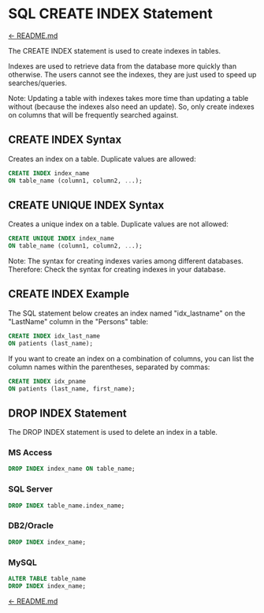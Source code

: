 # SQL CREATE INDEX Statement

[← README.md](../README.md)

The CREATE INDEX statement is used to create indexes in tables.

Indexes are used to retrieve data from the database more quickly than otherwise. The users cannot see the indexes, they are just used to speed up searches/queries.

Note: Updating a table with indexes takes more time than updating a table without (because the indexes also need an update). So, only create indexes on columns that will be frequently searched against.

## CREATE INDEX Syntax

Creates an index on a table. Duplicate values are allowed:

```sql
CREATE INDEX index_name
ON table_name (column1, column2, ...);
```

## CREATE UNIQUE INDEX Syntax

Creates a unique index on a table. Duplicate values are not allowed:

```sql
CREATE UNIQUE INDEX index_name
ON table_name (column1, column2, ...);
```

Note: The syntax for creating indexes varies among different databases. Therefore: Check the syntax for creating indexes in your database.

## CREATE INDEX Example

The SQL statement below creates an index named "idx_lastname" on the "LastName" column in the "Persons" table:

```sql
CREATE INDEX idx_last_name
ON patients (last_name);
```

If you want to create an index on a combination of columns, you can list the column names within the parentheses, separated by commas:

```sql
CREATE INDEX idx_pname
ON patients (last_name, first_name);
```

## DROP INDEX Statement

The DROP INDEX statement is used to delete an index in a table.

### MS Access

```sql
DROP INDEX index_name ON table_name;
```

### SQL Server

```sql
DROP INDEX table_name.index_name;
```

### DB2/Oracle

```sql
DROP INDEX index_name;
```

### MySQL

```sql
ALTER TABLE table_name
DROP INDEX index_name;
```

[← README.md](../README.md)